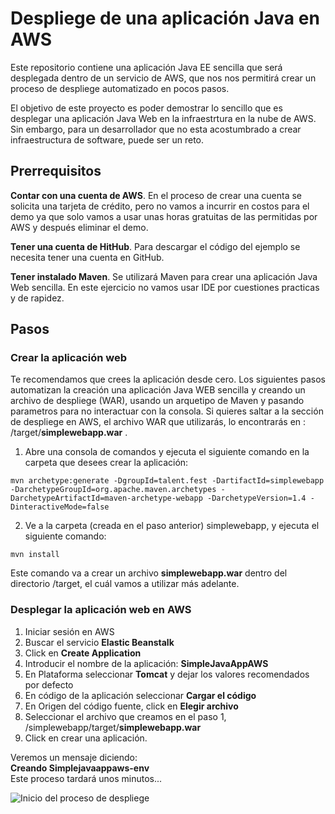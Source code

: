 # Despliege de una aplicación Java en AWS

Este repositorio contiene una aplicación Java EE sencilla que será desplegada dentro de un servicio de AWS, que nos nos permitirá crear un proceso de despliege automatizado en pocos pasos.

El objetivo de este proyecto es poder demostrar lo sencillo que es desplegar una aplicación Java Web en la infraestrtura en la nube de AWS. Sin embargo, para un desarrollador que no esta acostumbrado a crear infraestructura de software, puede ser un reto. 

## Prerrequisitos
**Contar con una cuenta de AWS**. En el proceso de crear una cuenta se solicita una tarjeta de crédito, pero no vamos a incurrir en costos para el demo ya que solo vamos a usar unas horas gratuitas de las permitidas por AWS y después eliminar el demo.

**Tener una cuenta de HitHub**. Para descargar el código del ejemplo se necesita tener una cuenta en GitHub.

**Tener instalado Maven**. Se utilizará Maven para crear una aplicación Java Web sencilla. En este ejercicio no vamos usar IDE por cuestiones practicas y de rapidez. 

## Pasos

### Crear la aplicación web

Te recomendamos que crees la aplicación desde cero. Los siguientes pasos automatizan la creación una aplicación Java WEB sencilla y creando un archivo de despliege (WAR), usando un arquetipo de Maven y pasando parametros para no interactuar con la consola. Si quieres saltar a la sección de despliege en AWS, el archivo WAR que utilizarás, lo encontrarás en : /target/**simplewebapp.war** .

1) Abre una consola de comandos y ejecuta el siguiente comando en la carpeta que desees crear la aplicación:

`mvn archetype:generate -DgroupId=talent.fest -DartifactId=simplewebapp -DarchetypeGroupId=org.apache.maven.archetypes -DarchetypeArtifactId=maven-archetype-webapp -DarchetypeVersion=1.4 -DinteractiveMode=false`


2) Ve a la carpeta (creada en el paso anterior) simplewebapp, y ejecuta el siguiente comando:

`mvn install`

Este comando va a crear un archivo **simplewebapp.war** dentro del directorio /target, el cuál vamos a utilizar más adelante.


### Desplegar la aplicación web en AWS

1) Iniciar sesión en AWS
2) Buscar el servicio **Elastic Beanstalk**
3) Click en **Create Application**
4) Introducir el nombre de la aplicación: **SimpleJavaAppAWS**
5) En Plataforma seleccionar **Tomcat** y dejar los valores recomendados por defecto
6) En código de la aplicación seleccionar **Cargar el código**
7) En Origen del código fuente, click en **Elegir archivo**
8) Seleccionar el archivo que creamos en el paso 1, /simplewebapp/target/**simplewebapp.war**
9) Click en crear una aplicación.

Veremos un mensaje diciendo:  
**Creando Simplejavaappaws-env**  
Este proceso tardará unos minutos...

![Inicio del proceso de despliege]()
